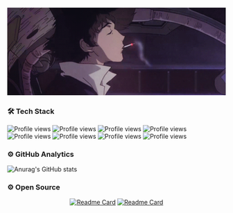 <p align="center">
  <img width="900" src="https://github.com/xoheveras/xoheveras/blob/master/Readme/Images/BG.gif">
</p>

### 🛠  Tech Stack

![Profile views](https://img.shields.io/static/v1?style=for-the-badge&label=&message=C%23&color=0d1117)
![Profile views](https://img.shields.io/static/v1?style=for-the-badge&label=&message=Python&color=0d1117)
![Profile views](https://img.shields.io/static/v1?style=for-the-badge&label=&message=SQL&color=0d1117)
![Profile views](https://img.shields.io/static/v1?style=for-the-badge&label=&message=.NET&color=0d1117)
![Profile views](https://img.shields.io/static/v1?style=for-the-badge&label=&message=Delphi&color=0d1117)
![Profile views](https://img.shields.io/static/v1?style=for-the-badge&label=&message=Html%2BCSS3&color=0d1117)
![Profile views](https://img.shields.io/static/v1?style=for-the-badge&label=&message=JavaScript&color=0d1117)
![Profile views](https://img.shields.io/static/v1?style=for-the-badge&label=&message=Pawn&color=0d1117)

### ⚙️  GitHub Analytics

![Anurag's GitHub stats](https://github-readme-stats.vercel.app/api?username=xoheveras&theme=dark&border_color=0d1117&bg_color=0d1117)

### ⚙️  Open Source


<div align="center">

[![Readme Card](https://github-readme-stats.vercel.app/api/pin/?username=RetCode&repo=NAT.PY&theme=dark&border_color=0d1117&bg_color=0d1117)](https://github.com/McVanhellm/College_project) [![Readme Card](https://github-readme-stats.vercel.app/api/pin/?username=xoheveras&repo=CMS&theme=dark&border_color=0d1117&bg_color=0d1117)](https://github.com/xoheveras/CMS)
  
</div>
